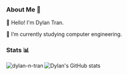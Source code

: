 ### About Me 💬

👋 Hello! I'm Dylan Tran.

🌱 I’m currently studying computer engineering.

### Stats 📊 
<img align="left" src="https://github-readme-stats.vercel.app/api/top-langs?username=dyl-tran&show_icons=true&locale=en&layout=compact&theme=aura" alt="dylan-n-tran" />

![Dylan's GitHub stats](https://github-readme-stats.vercel.app/api?username=dyl-tran&theme=aura)
